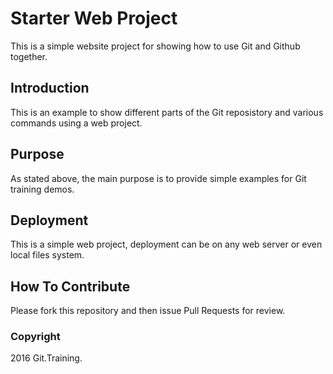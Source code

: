 # Starter Web Project

This is a simple website project for showing how to use Git and Github together.

## Introduction

This is an example to show different parts of the Git reposistory and various commands using a web project.

## Purpose

As stated above, the main purpose is to provide simple examples for Git training demos.

## Deployment

This is a simple web project, deployment can be on any web server or even local files system.

## How To Contribute

Please fork this repository and then issue Pull Requests for review.

### Copyright

2016 Git.Training.

